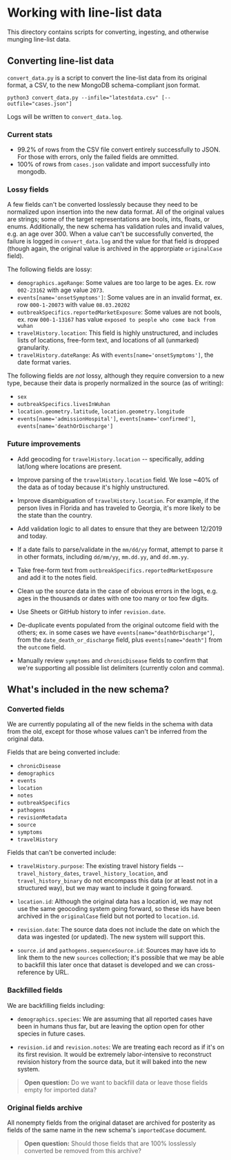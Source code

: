 # Working with line-list data

This directory contains scripts for converting, ingesting, and otherwise munging line-list data.

## Converting line-list data

`convert_data.py` is a script to convert the line-list data from its original format, a CSV, to the new MongoDB
schema-compliant json format.

```console
python3 convert_data.py --infile="latestdata.csv" [--outfile="cases.json"]
```

Logs will be written to `convert_data.log`.

### Current stats

- 99.2% of rows from the CSV file convert entirely successfully to JSON. For those with errors, only the failed fields
  are ommitted.
- 100% of rows from `cases.json` validate and import successfully into mongodb.

### Lossy fields

A few fields can't be converted losslessly because they need to be normalized upon insertion into the new data format.
All of the original values are strings; some of the target representations are bools, ints, floats, or enums.
Additionally, the new schema has validation rules and invalid values, e.g. an age over 300. When a value can't be
successfully converted, the failure is logged in `convert_data.log` and the value for that field is dropped (though
again, the original value is archived in the approrpiate `originalCase` field).

The following fields are lossy:

- `demographics.ageRange`: Some values are too large to be ages. Ex. row `002-23162` with age value `2073`.
- `events[name='onsetSymptoms']`: Some values are in an invalid format, ex. row `000-1-20073` with value `08.03.20202`
- `outbreakSpecifics.reportedMarketExposure`: Some values are not bools, ex. row `000-1-13167` has value
  `exposed to people who come back from wuhan`
- `travelHistory.location`: This field is highly unstructured, and includes lists of locations, free-form text, and
  locations of all (unmarked) granularity.
- `travelHistory.dateRange`: As with `events[name='onsetSymptoms']`, the date format varies.

The following fields are *not* lossy, although they require conversion to a new type, because their data is properly
normalized in the source (as of writing):

- `sex`
- `outbreakSpecifics.livesInWuhan`
- `location.geometry.latitude`, `location.geometry.longitude`
- `events[name='admissionHospital']`, `events[name='confirmed']`, `events[name='deathOrDischarge']`

### Future improvements

- Add geocoding for `travelHistory.location` -- specifically, adding lat/long where locations are present.

- Improve parsing of the `travelHistory.location` field. We lose ~40% of the data as of today because it's highly
  unstructured.

- Improve disambiguation of `travelHistory.location`. For example, if the person lives in Florida and has traveled to
  Georgia, it's more likely to be the state than the country.

- Add validation logic to all dates to ensure that they are between 12/2019 and today.

- If a date fails to parse/validate in the `mm/dd/yy` format, attempt to parse it in other formats, including
  `dd/mm/yy`, `mm.dd.yy`, and `dd.mm.yy`.

- Take free-form text from `outbreakSpecifics.reportedMarketExposure` and add it to the notes field.

- Clean up the source data in the case of obvious errors in the logs, e.g. ages in the thousands or dates with one too
  many or too few digits.

- Use Sheets or GitHub history to infer `revision.date`.

- De-duplicate events populated from the original outcome field with the others; ex. in some cases we have
  `events[name="deathOrDischarge"]`, from the `date_death_or_discharge` field, plus `events[name="death"]` from the
  `outcome` field.

- Manually review `symptoms` and `chronicDisease` fields to confirm that we're supporting all possible list delimiters
  (currently colon and comma).

## What's included in the new schema?

### Converted fields

We are currently populating all of the new fields in the schema with data from the old, except for those whose values
can't be inferred from the original data.

Fields that are being converted include:

- `chronicDisease`
- `demographics`
- `events`
- `location`
- `notes`
- `outbreakSpecifics`
- `pathogens`
- `revisionMetadata`
- `source`
- `symptoms`
- `travelHistory`

Fields that can't be converted include:

- `travelHistory.purpose`: The existing travel history fields -- `travel_history_dates`, `travel_history_location`, and
  `travel_history_binary` do not encompass this data (or at least not in a structured way), but we may want to include
  it going forward.

- `location.id`: Although the original data has a location id, we may not use the same geocoding system going forward,
  so these ids have been archived in the `originalCase` field but not ported to `location.id`.

- `revision.date`: The source data does not include the date on which the data was ingested (or updated). The new system
  will support this.

- `source.id` and `pathogens.sequenceSource.id`: Sources may have ids to link them to the new `sources` collection; it's
  possible that we may be able to backfill this later once that dataset is developed and we can cross-reference by URL.

### Backfilled fields

We are backfilling fields including:

- `demographics.species`: We are assuming that all reported cases have been in humans thus far, but are leaving the
  option open for other species in future cases.

- `revision.id` and `revision.notes`: We are treating each record as if it's on its first revision. It would be
  extremely labor-intensive to reconstruct revision history from the source data, but it will baked into the new system.

> **Open question:** Do we want to backfill data or leave those fields empty for imported data?

### Original fields archive

All nonempty fields from the original dataset are archived for posterity as fields of the same name in the new schema's
`importedCase` document.

> **Open question:** Should those fields that are 100% losslessly converted be removed from this archive?